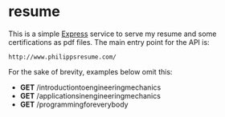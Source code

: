 # resume

This is a simple [Express](http://expressjs.com/) service to serve my resume and some certifications as pdf files. The main entry point for the API is:

```
http://www.philippsresume.com/
```

For the sake of brevity, examples below omit this:

* **GET** /introductiontoengineeringmechanics
* **GET** /applicationsinengineeringmechanics
* **GET** /programmingforeverybody
